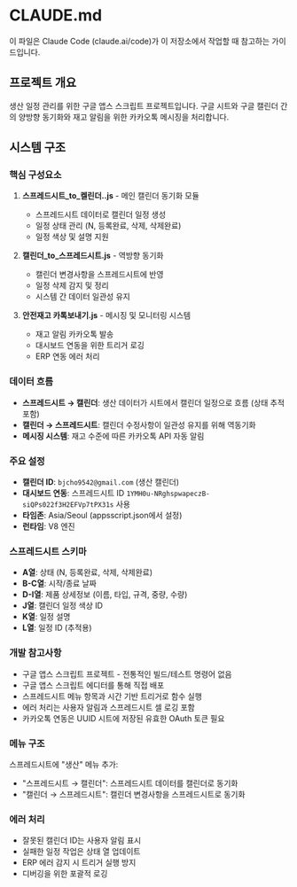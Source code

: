 # CLAUDE.md

이 파일은 Claude Code (claude.ai/code)가 이 저장소에서 작업할 때 참고하는 가이드입니다.

## 프로젝트 개요

생산 일정 관리를 위한 구글 앱스 스크립트 프로젝트입니다. 구글 시트와 구글 캘린더 간의 양방향 동기화와 재고 알림을 위한 카카오톡 메시징을 처리합니다.

## 시스템 구조

### 핵심 구성요소

1. **스프레드시트_to_켈린더..js** - 메인 캘린더 동기화 모듈
   - 스프레드시트 데이터로 캘린더 일정 생성
   - 일정 상태 관리 (N, 등록완료, 삭제, 삭제완료)
   - 일정 색상 및 설명 지원

2. **캘린더_to_스프레드시트.js** - 역방향 동기화
   - 캘린더 변경사항을 스프레드시트에 반영
   - 일정 삭제 감지 및 정리
   - 시스템 간 데이터 일관성 유지

3. **안전재고 카톡보내기.js** - 메시징 및 모니터링 시스템
   - 재고 알림 카카오톡 발송
   - 대시보드 연동을 위한 트리거 로깅
   - ERP 연동 에러 처리

### 데이터 흐름

- **스프레드시트 → 캘린더**: 생산 데이터가 시트에서 캘린더 일정으로 흐름 (상태 추적 포함)
- **캘린더 → 스프레드시트**: 캘린더 수정사항이 일관성 유지를 위해 역동기화
- **메시징 시스템**: 재고 수준에 따른 카카오톡 API 자동 알림

### 주요 설정

- **캘린더 ID**: `bjcho9542@gmail.com` (생산 캘린더)
- **대시보드 연동**: 스프레드시트 ID `1YMH0u-NRghspwapeczB-siQPs022f3H2EFVp7tPX31s` 사용
- **타임존**: Asia/Seoul (appsscript.json에서 설정)
- **런타임**: V8 엔진

### 스프레드시트 스키마

- **A열**: 상태 (N, 등록완료, 삭제, 삭제완료)
- **B-C열**: 시작/종료 날짜
- **D-I열**: 제품 상세정보 (이름, 타입, 규격, 중량, 수량)
- **J열**: 캘린더 일정 색상 ID
- **K열**: 일정 설명
- **L열**: 일정 ID (추적용)

### 개발 참고사항

- 구글 앱스 스크립트 프로젝트 - 전통적인 빌드/테스트 명령어 없음
- 구글 앱스 스크립트 에디터를 통해 직접 배포
- 스프레드시트 메뉴 항목과 시간 기반 트리거로 함수 실행
- 에러 처리는 사용자 알림과 스프레드시트 셀 로깅 포함
- 카카오톡 연동은 UUID 시트에 저장된 유효한 OAuth 토큰 필요

### 메뉴 구조

스프레드시트에 "생산" 메뉴 추가:
- "스프레드시트 → 캘린더": 스프레드시트 데이터를 캘린더로 동기화
- "캘린더 → 스프레드시트": 캘린더 변경사항을 스프레드시트로 동기화

### 에러 처리

- 잘못된 캘린더 ID는 사용자 알림 표시
- 실패한 일정 작업은 상태 열 업데이트
- ERP 에러 감지 시 트리거 실행 방지
- 디버깅을 위한 포괄적 로깅